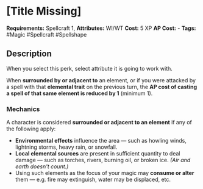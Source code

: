 # [Title Missing]

**Requirements:** Spellcraft 1, 
**Attributes:** WI/WT
**Cost:** 5 XP
**AP Cost:** -
**Tags:** #Magic #Spellcraft #Spellshape

## **Description**
When you select this perk, select attribute it is going to work with.

When **surrounded by or adjacent to** an element, or if you were attacked by a spell with that **elemental trait** on the previous turn, the **AP cost of casting a spell of that same element is reduced by 1** (minimum 1).

### **Mechanics**

A character is considered **surrounded or adjacent to an element** if any of the following apply:

- **Environmental effects** influence the area — such as howling winds, lightning storms, heavy rain, or snowfall.
- **Local elemental sources** are present in sufficient quantity to deal damage — such as torches, rivers, burning oil, or broken ice. _(Air and earth doesn't count.)_
- Using such elements as the focus of your magic may **consume or alter** them — e.g. fire may extinguish, water may be displaced, etc.